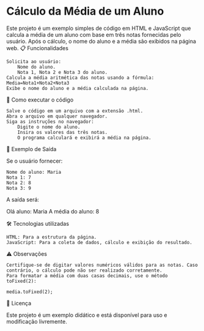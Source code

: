 # Cálculo da Média de um Aluno

Este projeto é um exemplo simples de código em HTML e JavaScript que calcula a média de um aluno com base em três notas fornecidas pelo usuário. Após o cálculo, o nome do aluno e a média são exibidos na página web.
📋 Funcionalidades

    Solicita ao usuário:
        Nome do aluno.
        Nota 1, Nota 2 e Nota 3 do aluno.
    Calcula a média aritmética das notas usando a fórmula:
    Media=Nota1+Nota2+Nota3
    Exibe o nome do aluno e a média calculada na página.

🚀 Como executar o código

    Salve o código em um arquivo com a extensão .html.
    Abra o arquivo em qualquer navegador.
    Siga as instruções no navegador:
        Digite o nome do aluno.
        Insira os valores das três notas.
        O programa calculará e exibirá a média na página.

📌 Exemplo de Saída

Se o usuário fornecer:

    Nome do aluno: Maria
    Nota 1: 7
    Nota 2: 8
    Nota 3: 9

A saída será:

Olá aluno: Maria
A média do aluno: 8

🛠️ Tecnologias utilizadas

    HTML: Para a estrutura da página.
    JavaScript: Para a coleta de dados, cálculo e exibição do resultado.

⚠️ Observações

    Certifique-se de digitar valores numéricos válidos para as notas. Caso contrário, o cálculo pode não ser realizado corretamente.
    Para formatar a média com duas casas decimais, use o método toFixed(2):

    media.toFixed(2);

📄 Licença

Este projeto é um exemplo didático e está disponível para uso e modificação livremente.
